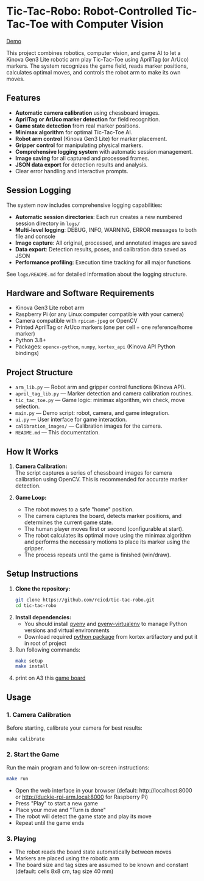 # Tic-Tac-Robo: Robot-Controlled Tic-Tac-Toe with Computer Vision

[Demo](https://youtu.be/N_QuOAMHb9M)

This project combines robotics, computer vision, and game AI to let a Kinova Gen3 Lite robotic arm play Tic-Tac-Toe using AprilTag (or ArUco) markers. The system recognizes the game field, reads marker positions, calculates optimal moves, and controls the robot arm to make its own moves.

## Features

- **Automatic camera calibration** using chessboard images.
- **AprilTag or ArUco marker detection** for field recognition.
- **Game state detection** from real marker positions.
- **Minimax algorithm** for optimal Tic-Tac-Toe AI.
- **Robot arm control** (Kinova Gen3 Lite) for marker placement.
- **Gripper control** for manipulating physical markers.
- **Comprehensive logging system** with automatic session management.
- **Image saving** for all captured and processed frames.
- **JSON data export** for detection results and analysis.
- Clear error handling and interactive prompts.

## Session Logging

The system now includes comprehensive logging capabilities:

- **Automatic session directories**: Each run creates a new numbered session directory in `logs/`
- **Multi-level logging**: DEBUG, INFO, WARNING, ERROR messages to both file and console
- **Image capture**: All original, processed, and annotated images are saved
- **Data export**: Detection results, poses, and calibration data saved as JSON
- **Performance profiling**: Execution time tracking for all major functions

See `logs/README.md` for detailed information about the logging structure.

## Hardware and Software Requirements

- Kinova Gen3 Lite robot arm
- Raspberry Pi (or any Linux computer compatible with your camera)
- Camera compatible with `rpicam-jpeg` or OpenCV
- Printed AprilTag or ArUco markers (one per cell + one reference/home marker)
- Python 3.8+
- Packages: `opencv-python`, `numpy`, `kortex_api` (Kinova API Python bindings)

## Project Structure

- `arm_lib.py` — Robot arm and gripper control functions (Kinova API).
- `april_tag_lib.py` — Marker detection and camera calibration routines.
- `tic_tac_toe.py` — Game logic: minimax algorithm, win check, move selection.
- `main.py` — Demo script: robot, camera, and game integration.
- `ui.py` — User interface for game interaction.
- `calibration_images/` — Calibration images for the camera.
- `README.md` — This documentation.

## How It Works

1. **Camera Calibration:**  
   The script captures a series of chessboard images for camera calibration using OpenCV. This is recommended for accurate marker detection.

2. **Game Loop:**  
   - The robot moves to a safe "home" position.
   - The camera captures the board, detects marker positions, and determines the current game state.
   - The human player moves first or second (configurable at start).
   - The robot calculates its optimal move using the minimax algorithm and performs the necessary motions to place its marker using the gripper.
   - The process repeats until the game is finished (win/draw).

## Setup Instructions
1. **Clone the repository:**
   ```bash
   git clone https://github.com/rcicd/tic-tac-robo.git
   cd tic-tac-robo
   ```
2. **Install dependencies:**
   * You should install [pyenv](https://github.com/pyenv/pyenv) and [pyenv-virtualenv](https://github.com/pyenv/pyenv-virtualenv) to manage Python versions and virtual environments
   * Download required [python package](https://artifactory.kinovaapps.com/artifactory/generic-public/kortex/API/2.6.0/kortex_api-2.6.0.post3-py3-none-any.whl) from kortex artifactory and put it in root of project
3. Run following commands:
   ```bash
   make setup
   make install
   ```
4. print on A3 this [game board](masterpiece.png)
## Usage

### 1. Camera Calibration

Before starting, calibrate your camera for best results:
```
make calibrate
```
### 2. Start the Game
Run the main program and follow on-screen instructions:
```bash
make run
```
- Open the web interface in your browser (default: http://localhost:8000 or http://duckie-rpi-arm.local:8000 for Raspberry Pi)
- Press "Play" to start a new game
- Place your move and "Turn is done"
- The robot will detect the game state and play its move
- Repeat until the game ends

### 3. Playing
- The robot reads the board state automatically between moves
- Markers are placed using the robotic arm
- The board size and tag sizes are assumed to be known and constant (default: cells 8x8 cm, tag size 40 mm)